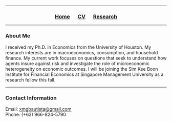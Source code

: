 ___

<h3> 
    <p align="center"> 
        <a href="https://xmgbautista.github.io/">Home</a> &emsp;
        <a href="https://xmgbautista.github.io/assets/cv/cv_xmgbautista.pdf">CV</a> &emsp;
        <a href="https://xmgbautista.github.io/research">Research</a>
    </p>
</h3>

___

### About Me 

I received my Ph.D. in Economics from the University of Houston. My research interests are in macroeconomics, consumption, and household finance. My current work focuses on questions that seek to understand how agents insure against risk and investigate the role of microeconomic heterogeneity on economic outcomes. I will be joining the Sim Kee Boon Institute for Financial Economics at Singapore Management University as a research fellow this fall.
<br>

___

### Contact Information 

Email: [xmgbautista@gmail.com](mailto:xmgbautista@gmail.com)<br>
Phone: (+63) 966-824-5790














<!--- ## Welcome to GitHub Pages.

You can use the [editor on GitHub](https://github.com/xmgbautista/xmgbautista.github.io/edit/main/README.md) to maintain and preview the content for your website in Markdown files.

Whenever you commit to this repository, GitHub Pages will run [Jekyll](https://jekyllrb.com/) to rebuild the pages in your site, from the content in your Markdown files.

### Markdown

Markdown is a lightweight and easy-to-use syntax for styling your writing. It includes conventions for

```markdown
Syntax highlighted code block

# Header 1
## Header 2
### Header 3

- Bulleted
- List

1. Numbered
2. List

**Bold** and _Italic_ and `Code` text

[Link](url) and ![Image](src)
```

For more details see [GitHub Flavored Markdown](https://guides.github.com/features/mastering-markdown/).

### Jekyll Themes

Your Pages site will use the layout and styles from the Jekyll theme you have selected in your [repository settings](https://github.com/xmgbautista/xmgbautista.github.io/settings/pages). The name of this theme is saved in the Jekyll `_config.yml` configuration file.

### Support or Contact

Having trouble with Pages? Check out our [documentation](https://docs.github.com/categories/github-pages-basics/) or [contact support](https://support.github.com/contact) and we’ll help you sort it out.--->
